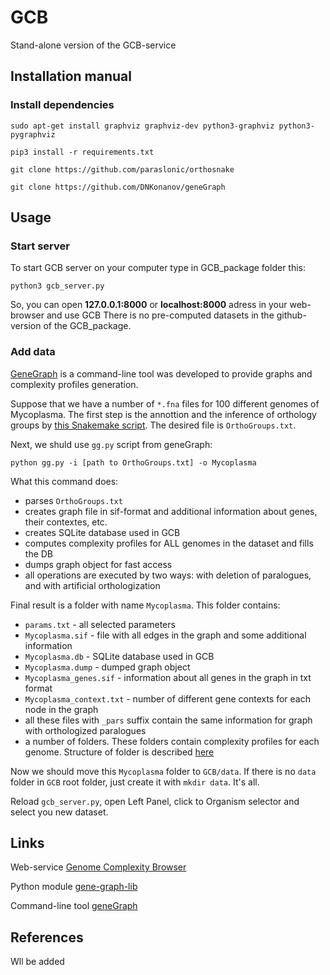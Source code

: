 # GCB
Stand-alone version of the GCB-service

## Installation manual

### Install dependencies

`sudo apt-get install graphviz graphviz-dev python3-graphviz python3-pygraphviz`

`pip3 install -r requirements.txt`

`git clone https://github.com/paraslonic/orthosnake`

`git clone https://github.com/DNKonanov/geneGraph`

## Usage

### Start server

To start GCB server on your computer type in GCB_package folder this:

`python3 gcb_server.py`

So, you can open **127.0.0.1:8000** or **localhost:8000** adress in your web-browser and use GCB
There is no pre-computed datasets in the github-version of the GCB_package.

### Add data

[GeneGraph](https://github.com/DNKonanov/geneGraph) is a command-line tool was developed to provide graphs and complexity profiles
generation.

Suppose that we have a number of `*.fna` files for 100 different genomes of Mycoplasma. The first step is the annottion and the inference of orthology groups by [this Snakemake script](https://github.com/paraslonic/orthosnake). The desired file is `OrthoGroups.txt`.

Next, we shuld use `gg.py` script from geneGraph:

`python gg.py -i [path to OrthoGroups.txt] -o Mycoplasma`

What this command does:
* parses `OrthoGroups.txt`
* creates graph file in sif-format and additional information about genes, their contextes, etc.
* creates SQLite database used in GCB
* computes complexity profiles for ALL genomes in the dataset and fills the DB
* dumps graph object for fast access
* all operations are executed by two ways: with deletion of paralogues, and with artificial orthologization

Final result is a folder with name `Mycoplasma`. This folder contains:
* `params.txt` - all selected parameters
* `Mycoplasma.sif` - file with all edges in the graph and some additional information
* `Mycoplasma.db` - SQLite database used in GCB
* `Mycoplasma.dump` - dumped graph object
* `Mycoplasma_genes.sif` - information about all genes in the graph in txt format
* `Mycoplasma_context.txt` - number of different gene contexts for each node in the graph
* all these files with `_pars` suffix contain the same information for graph with orthologized paralogues
* a number of folders. These folders contain complexity profiles for each genome. Structure of folder is described [here](https://github.com/DNKonanov/geneGraph)

Now we should move this `Mycoplasma` folder to `GCB/data`. If there is no `data` folder in `GCB` root folder, just create it with `mkdir data`. It's all.

Reload `gcb_server.py`, open Left Panel, click to Organism selector and select you new dataset.

## Links

Web-service [Genome Complexity Browser](http://gcb.rcpcm.org)

Python module [gene-graph-lib](https://github.com/DNKonanov/gene_graph_lib)

Command-line tool [geneGraph](https://github.com/DNKonanov/geneGraph)


## References

Wll be added

